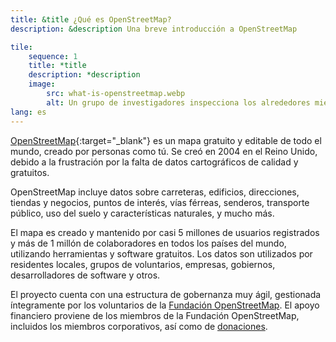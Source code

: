 ```yaml
---
title: &title ¿Qué es OpenStreetMap?
description: &description Una breve introducción a OpenStreetMap

tile:
    sequence: 1
    title: *title 
    description: *description
    image:
        src: what-is-openstreetmap.webp
        alt: Un grupo de investigadores inspecciona los alrededores mientras recopila datos para mapear y tomar notas.
lang: es
---
```


[OpenStreetMap](https://openstreetmap.org){:target="_blank"} es un mapa gratuito y editable de todo el mundo, creado por personas como tú. Se creó en 2004 en el Reino Unido, debido a la frustración por la falta de datos cartográficos de calidad y gratuitos.

OpenStreetMap incluye datos sobre carreteras, edificios, direcciones, tiendas y negocios, puntos de interés, vías férreas, senderos, transporte público, uso del suelo y características naturales, y mucho más.

El mapa es creado y mantenido por casi 5 millones de usuarios registrados y más de 1 millón de colaboradores en todos los países del mundo, utilizando herramientas y software gratuitos. Los datos son utilizados por residentes locales, grupos de voluntarios, empresas, gobiernos, desarrolladores de software y otros.

El proyecto cuenta con una estructura de gobernanza muy ágil, gestionada íntegramente por los voluntarios de la [Fundación OpenStreetMap](/about-osm-community/osm-foundation.md). El apoyo financiero proviene de los miembros de la Fundación OpenStreetMap, incluidos los miembros corporativos, así como de [donaciones](/about-osm-community/donate-to-osm.md).
